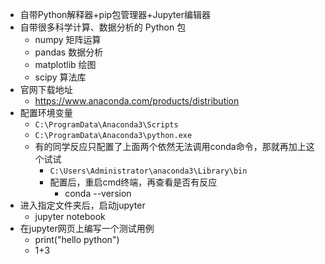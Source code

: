 - 自带Python解释器+pip包管理器+Jupyter编辑器
- 自带很多科学计算、数据分析的 Python 包
	- numpy 矩阵运算
	- pandas 数据分析
	- matplotlib 绘图
	- scipy 算法库
- 官网下载地址
	- https://www.anaconda.com/products/distribution
- 配置环境变量
	- `C:\ProgramData\Anaconda3\Scripts`
	- `C:\ProgramData\Anaconda3\python.exe`
	- 有的同学反应只配置了上面两个依然无法调用conda命令，那就再加上这个试试
		- `C:\Users\Administrator\anaconda3\Library\bin`
		- 配置后，重启cmd终端，再查看是否有反应
			- conda --version
- 进入指定文件夹后，启动jupyter
	- jupyter notebook
- 在jupyter网页上编写一个测试用例
	- print("hello python")
	- 1+3